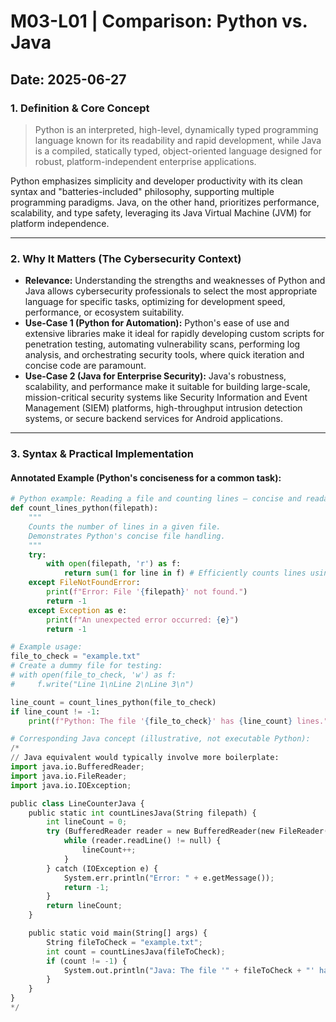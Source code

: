 # M03-L01 | Comparison: Python vs. Java

**Date:** 2025-06-27
---
### 1. Definition & Core Concept
> Python is an interpreted, high-level, dynamically typed programming language known for its readability and rapid development, while Java is a compiled, statically typed, object-oriented language designed for robust, platform-independent enterprise applications.

Python emphasizes simplicity and developer productivity with its clean syntax and "batteries-included" philosophy, supporting multiple programming paradigms. Java, on the other hand, prioritizes performance, scalability, and type safety, leveraging its Java Virtual Machine (JVM) for platform independence.

---
### 2. Why It Matters (The Cybersecurity Context)
* **Relevance:** Understanding the strengths and weaknesses of Python and Java allows cybersecurity professionals to select the most appropriate language for specific tasks, optimizing for development speed, performance, or ecosystem suitability.
* **Use-Case 1 (Python for Automation):** Python's ease of use and extensive libraries make it ideal for rapidly developing custom scripts for penetration testing, automating vulnerability scans, performing log analysis, and orchestrating security tools, where quick iteration and concise code are paramount.
* **Use-Case 2 (Java for Enterprise Security):** Java's robustness, scalability, and performance make it suitable for building large-scale, mission-critical security systems like Security Information and Event Management (SIEM) platforms, high-throughput intrusion detection systems, or secure backend services for Android applications.

---
### 3. Syntax & Practical Implementation
#### Annotated Example (Python's conciseness for a common task):

```python
# Python example: Reading a file and counting lines – concise and readable
def count_lines_python(filepath):
    """
    Counts the number of lines in a given file.
    Demonstrates Python's concise file handling.
    """
    try:
        with open(filepath, 'r') as f:
            return sum(1 for line in f) # Efficiently counts lines using a generator expression
    except FileNotFoundError:
        print(f"Error: File '{filepath}' not found.")
        return -1
    except Exception as e:
        print(f"An unexpected error occurred: {e}")
        return -1

# Example usage:
file_to_check = "example.txt" 
# Create a dummy file for testing:
# with open(file_to_check, 'w') as f:
#     f.write("Line 1\nLine 2\nLine 3\n")

line_count = count_lines_python(file_to_check)
if line_count != -1:
    print(f"Python: The file '{file_to_check}' has {line_count} lines.")

# Corresponding Java concept (illustrative, not executable Python):
/*
// Java equivalent would typically involve more boilerplate:
import java.io.BufferedReader;
import java.io.FileReader;
import java.io.IOException;

public class LineCounterJava {
    public static int countLinesJava(String filepath) {
        int lineCount = 0;
        try (BufferedReader reader = new BufferedReader(new FileReader(filepath))) {
            while (reader.readLine() != null) {
                lineCount++;
            }
        } catch (IOException e) {
            System.err.println("Error: " + e.getMessage());
            return -1;
        }
        return lineCount;
    }

    public static void main(String[] args) {
        String fileToCheck = "example.txt";
        int count = countLinesJava(fileToCheck);
        if (count != -1) {
            System.out.println("Java: The file '" + fileToCheck + "' has " + count + " lines.");
        }
    }
}
*/